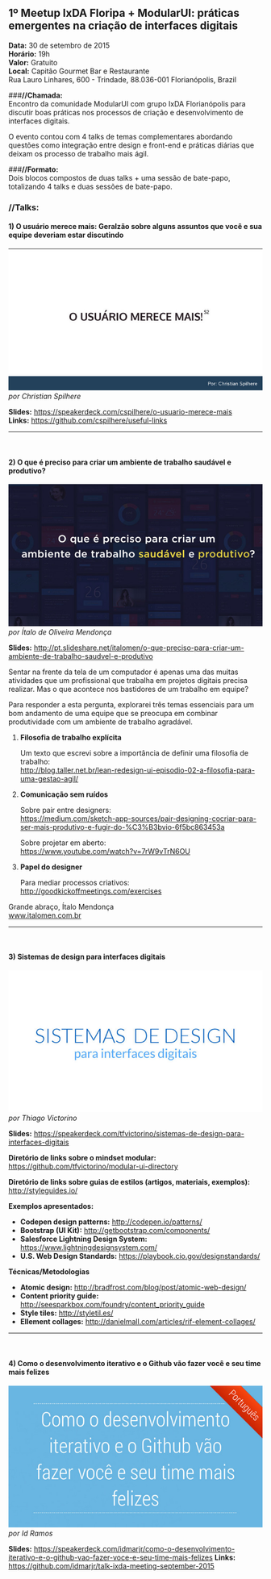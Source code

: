 ## 1º Meetup IxDA Floripa + ModularUI: práticas emergentes na criação de interfaces digitais

**Data:** 30 de setembro de 2015  
**Horário:** 19h  
**Valor:** Gratuito  
**Local:** Capitão Gourmet Bar e Restaurante  
Rua Lauro Linhares, 600 - Trindade, 88.036-001 Florianópolis, Brazil


###**//Chamada:**<br/>
Encontro da comunidade ModularUI com grupo IxDA Florianópolis para discutir boas práticas nos processos de criação e desenvolvimento de interfaces digitais.

O evento contou com 4 talks de temas complementares abordando questões como integração entre design e front-end e práticas diárias que deixam os processo de trabalho mais ágil.

###**//Formato:**<br/>
Dois blocos compostos de duas talks + uma sessão de bate-papo, totalizando 4 talks e duas sessões de bate-papo.


### **//Talks**:

#### 1) O usuário merece mais: Geralzão sobre alguns assuntos que você e sua equipe deveriam estar discutindo
![image](images/christian_talk_cover.jpg)
*por Christian Spilhere*

**Slides:** https://speakerdeck.com/cspilhere/o-usuario-merece-mais  
**Links:** https://github.com/cspilhere/useful-links

***
<br/>

#### 2) O que é preciso para criar um ambiente de trabalho saudável e produtivo?
![image](images/italomen_talk_cover.jpg)
*por Ítalo de Oliveira Mendonça*

**Slides:** http://pt.slideshare.net/italomen/o-que-preciso-para-criar-um-ambiente-de-trabalho-saudvel-e-produtivo  

Sentar na frente da tela de um computador é apenas uma das muitas atividades que um profissional que trabalha em projetos digitais precisa realizar. Mas o que acontece nos bastidores de um trabalho em equipe?

Para responder a esta pergunta, explorarei três temas essenciais para um bom andamento de uma equipe que se preocupa em combinar produtividade com um ambiente de trabalho agradável.

1. **Filosofia de trabalho explícita**

	Um texto que escrevi sobre a importância de definir uma filosofia de trabalho:  
http://blog.taller.net.br/lean-redesign-ui-episodio-02-a-filosofia-para-uma-gestao-agil/

2. **Comunicação sem ruídos**

	Sobre pair entre designers:  
https://medium.com/sketch-app-sources/pair-designing-cocriar-para-ser-mais-produtivo-e-fugir-do-%C3%B3bvio-6f5bc863453a

	Sobre projetar em aberto:  
https://www.youtube.com/watch?v=7rW9vTrN6OU

3. **Papel do designer**  

	Para mediar processos criativos:  
http://goodkickoffmeetings.com/exercises

Grande abraço, Ítalo Mendonça  
www.italomen.com.br


***
<br/>

#### 3) Sistemas de design para interfaces digitais
![image](images/thiago_talk_cover.jpg)
*por Thiago Victorino*

**Slides:** https://speakerdeck.com/tfvictorino/sistemas-de-design-para-interfaces-digitais  

**Diretório de links sobre o mindset modular:** https://github.com/tfvictorino/modular-ui-directory

**Diretório de links sobre guias de estilos (artigos, materiais, exemplos):** http://styleguides.io/

**Exemplos apresentados:**

* **Codepen design patterns:** http://codepen.io/patterns/  
* **Bootstrap (UI Kit):** http://getbootstrap.com/components/  
* **Salesforce Lightning Design System:** https://www.lightningdesignsystem.com/  
* **U.S. Web Design Standards:** https://playbook.cio.gov/designstandards/

**Técnicas/Metodologias**

* **Atomic design:** http://bradfrost.com/blog/post/atomic-web-design/
* **Content priority guide:** http://seesparkbox.com/foundry/content_priority_guide
* **Style tiles:** http://styletil.es/
* **Ellement collages:** http://danielmall.com/articles/rif-element-collages/

***  
<br/>

#### 4) Como o desenvolvimento iterativo e o Github vão fazer você e seu time mais felizes  
![image](images/id_talk_cover.jpg)
*por Id Ramos*

**Slides:** https://speakerdeck.com/idmarjr/como-o-desenvolvimento-iterativo-e-o-github-vao-fazer-voce-e-seu-time-mais-felizes
**Links:** https://github.com/idmarjr/talk-ixda-meeting-september-2015
